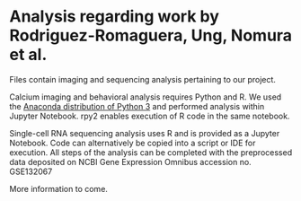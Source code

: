 # Analysis regarding work by Rodriguez-Romaguera, Ung, Nomura et al.

Files contain imaging and sequencing analysis pertaining to our project.

Calcium imaging and behavioral analysis requires Python and R. We used the [Anaconda distribution of Python 3](https://www.anaconda.com/) and performed analysis within Jupyter Notebook. rpy2 enables execution of R code in the same notebook.

Single-cell RNA sequencing analysis uses R and is provided as a Jupyter Notebook. Code can alternatively be copied into a script or IDE for execution. All steps of the analysis can be completed with the preprocessed data deposited on NCBI Gene Expression Omnibus accession no. GSE132067

More information to come.
